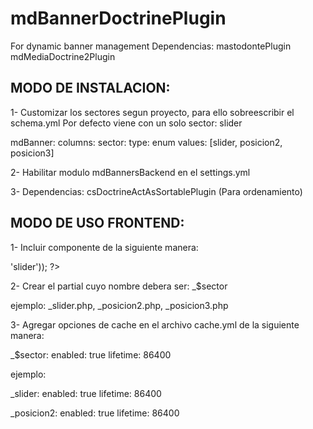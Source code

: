 mdBannerDoctrinePlugin
======================

For dynamic banner management
Dependencias:
  mastodontePlugin
  mdMediaDoctrine2Plugin

MODO DE INSTALACION:
---------------------

1- Customizar los sectores segun proyecto, para ello sobreescribir el schema.yml
Por defecto viene con un solo sector: slider

mdBanner:
  columns:
    sector:
      type: enum
      values: [slider, posicion2, posicion3]

2- Habilitar modulo mdBannersBackend en el settings.yml

3- Dependencias: csDoctrineActAsSortablePlugin (Para ordenamiento)

MODO DE USO FRONTEND:
-----------------------

1- Incluir componente de la siguiente manera:

<?php include_component('mdBannersFrontend', 'mdBanners', array('sector' => 'slider')); ?>

2- Crear el partial cuyo nombre debera ser: _$sector

ejemplo: _slider.php, _posicion2.php, _posicion3.php

3- Agregar opciones de cache en el archivo cache.yml de la siguiente manera:

_$sector:
  enabled:    true
  lifetime:   86400

ejemplo:

_slider:
  enabled:    true
  lifetime:   86400

_posicion2:
  enabled:    true
  lifetime:   86400
